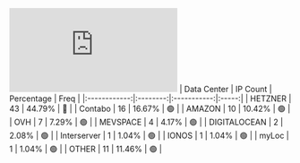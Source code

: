 ![Diagramm](https://github.com/obajay/StateSync-snapshots/blob/main/Projects/Source/1/README.md)
| Data Center | IP Count | Percentage | Freq |
|:------------:|:--------:|:-----------:|:-----:|
| HETZNER | 43 | 44.79% | 🔴 |
| Contabo | 16 | 16.67% | 🟢 |
| AMAZON | 10 | 10.42% | 🟢 |
| OVH | 7 | 7.29% | 🟢 |
| MEVSPACE | 4 | 4.17% | 🟢 |
| DIGITALOCEAN | 2 | 2.08% | 🟢 |
| Interserver | 1 | 1.04% | 🟢 |
| IONOS | 1 | 1.04% | 🟢 |
| myLoc | 1 | 1.04% | 🟢 |
| OTHER | 11 | 11.46% | 🟢 |